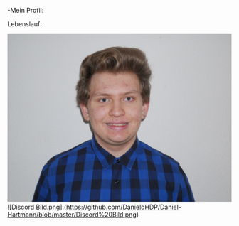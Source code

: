 -Mein Profil:

Lebenslauf:

![Bild Daniel.jpg](https://github.com/DanieloHDP/Daniel-Hartmann/blob/master/Bild%20Daniel.jpg)
![Discord Bild.png].(https://github.com/DanieloHDP/Daniel-Hartmann/blob/master/Discord%20Bild.png)
